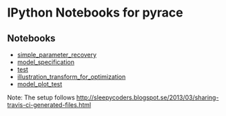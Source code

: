 IPython Notebooks for pyrace
============================

Notebooks
---------

* [simple_parameter_recovery](http://nbviewer.ipython.org/urls/raw.github.com/ihrke/pyrace/notebook_tests/notebooks/simple_parameter_recovery.ipynb)
* [model_specification](http://nbviewer.ipython.org/urls/raw.github.com/ihrke/pyrace/notebook_tests/notebooks/model_specification.ipynb)
* [test](http://nbviewer.ipython.org/urls/raw.github.com/ihrke/pyrace/notebook_tests/notebooks/test.ipynb)
* [illustration_transform_for_optimization](http://nbviewer.ipython.org/urls/raw.github.com/ihrke/pyrace/notebook_tests/notebooks/illustration_transform_for_optimization.ipynb)
* [model_plot_test](http://nbviewer.ipython.org/urls/raw.github.com/ihrke/pyrace/notebook_tests/notebooks/model_plot_test.ipynb)


Note: The setup follows <http://sleepycoders.blogspot.se/2013/03/sharing-travis-ci-generated-files.html>
